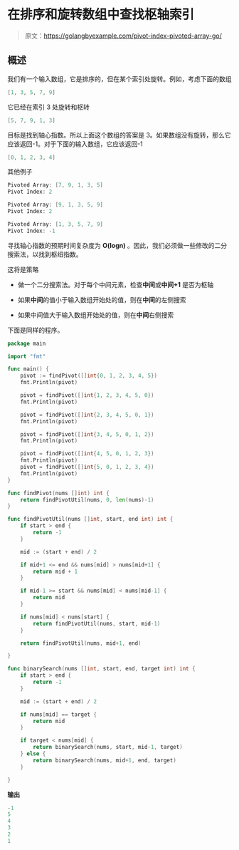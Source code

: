 # 在排序和旋转数组中查找枢轴索引

> 原文：<https://golangbyexample.com/pivot-index-pivoted-array-go/>

## **概述**

我们有一个输入数组，它是排序的，但在某个索引处旋转。例如，考虑下面的数组

```go
[1, 3, 5, 7, 9]
```

它已经在索引 3 处旋转和枢转

```go
[5, 7, 9, 1, 3]
```

目标是找到轴心指数。所以上面这个数组的答案是 3。如果数组没有旋转，那么它应该返回-1。对于下面的输入数组，它应该返回-1

```go
[0, 1, 2, 3, 4]
```

其他例子

```go
Pivoted Array: [7, 9, 1, 3, 5]
Pivot Index: 2

Pivoted Array: [9, 1, 3, 5, 9]
Pivot Index: 2

Pivoted Array: [1, 3, 5, 7, 9]
Pivot Index: -1
```

寻找轴心指数的预期时间复杂度为 **O(logn)** 。因此，我们必须做一些修改的二分搜索法，以找到枢纽指数。

这将是策略

*   做一个二分搜索法。对于每个中间元素，检查**中间**或**中间+1** 是否为枢轴

*   如果**中间**的值小于输入数组开始处的值，则在**中间**的左侧搜索

*   如果中间值大于输入数组开始处的值，则在**中间**右侧搜索

下面是同样的程序。

```go
package main

import "fmt"

func main() {
	pivot := findPivot([]int{0, 1, 2, 3, 4, 5})
	fmt.Println(pivot)

	pivot = findPivot([]int{1, 2, 3, 4, 5, 0})
	fmt.Println(pivot)

	pivot = findPivot([]int{2, 3, 4, 5, 0, 1})
	fmt.Println(pivot)

	pivot = findPivot([]int{3, 4, 5, 0, 1, 2})
	fmt.Println(pivot)

	pivot = findPivot([]int{4, 5, 0, 1, 2, 3})
	fmt.Println(pivot)
	pivot = findPivot([]int{5, 0, 1, 2, 3, 4})
	fmt.Println(pivot)
}

func findPivot(nums []int) int {
	return findPivotUtil(nums, 0, len(nums)-1)
}

func findPivotUtil(nums []int, start, end int) int {
	if start > end {
		return -1
	}

	mid := (start + end) / 2

	if mid+1 <= end && nums[mid] > nums[mid+1] {
		return mid + 1
	}

	if mid-1 >= start && nums[mid] < nums[mid-1] {
		return mid
	}

	if nums[mid] < nums[start] {
		return findPivotUtil(nums, start, mid-1)
	}

	return findPivotUtil(nums, mid+1, end)

}

func binarySearch(nums []int, start, end, target int) int {
	if start > end {
		return -1
	}

	mid := (start + end) / 2

	if nums[mid] == target {
		return mid
	}

	if target < nums[mid] {
		return binarySearch(nums, start, mid-1, target)
	} else {
		return binarySearch(nums, mid+1, end, target)
	}

}
```

**输出**

```go
-1
5
4
3
2
1
```

